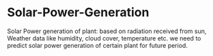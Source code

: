 # Solar-Power-Generation
Solar Power generation of plant: based on radiation received from sun, Weather data like humidity, cloud cover, temperature etc.  we need to predict solar power generation of certain plant for future period.
